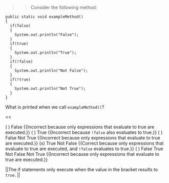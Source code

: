 >>Consider the following method:
<pre><code>public static void exampleMethod()
{
  if(false)
  {
    System.out.println("False");
  }
  if(true)
  {
    System.out.println("True");
  }
  if(!false)
  {
    System.out.println("Not False");
  }
  if(!true)
  {
    System.out.println("Not True");
  }
}
</code></pre>
<p>What is printed when we call <code>exampleMethod()</code>?</p><<

( ) False {{Incorrect because only expressions that evaluate to true are executed.}}
( ) True {{Incorrect because <code>!false</code> also evaluates to true.}}
( ) False Not True {{Incorrect because only expressions that evaluate to true are executed.}}
(x) True Not False {{Correct because only expressions that evaluate to true are executed, and <code>!false</code> evaluates to true.}}
( ) False True Not False Not True {{Incorrect because only expressions that evaluate to true are executed.}}

||The if statements only execute when the value in the bracket results to <code>true</code>. ||
